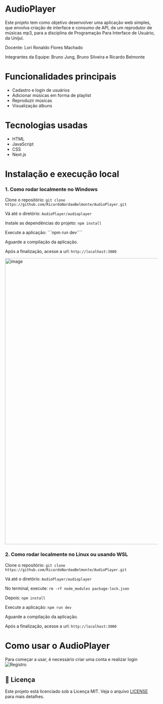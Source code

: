 # AudioPlayer
Este projeto tem como objetivo desenvolver uma aplicação web simples, que envolva criação de interface e consumo de API, de um reprodutor de músicas mp3, para a disciplina de Programação Para Interface de Usuário, da Unijuí.

Docente: Lori Ronaldo Flores Machado

Integrantes da Equipe: Bruno Jung, Bruno Silveira e Ricardo Belmonte

# Funcionalidades principais
- Cadastro e login de usuários
- Adicionar músicas em forma de playlist
- Reproduzir músicas
- Visualização álbuns

# Tecnologias usadas
- HTML
- JavaScript
- CSS
- Next.js
# Instalação e execução local

### 1. Como rodar localmente no Windows
Clone o repositório: ```git clone https://github.com/RicardoNardaoBelmonte/AudioPlayer.git```

Vá até o diretório: ```AudioPlayer/audioplayer```

Instale as dependências do projeto: ```npm install```

Execute a aplicação: ```npm run dev````

Aguarde a compilação da aplicação.

Após a finalização, acesse a url: ```http://localhost:3000```

<img width="1914" height="939" alt="image" src="https://github.com/user-attachments/assets/7719c1da-5cbd-473a-ac6f-4d4d0dcde475" />

### 2. Como rodar localmente no Linux ou usando WSL
Clone o repositório: ```git clone https://github.com/RicardoNardaoBelmonte/AudioPlayer.git```

Vá até o diretório: ```AudioPlayer/audioplayer```

No terminal, execute: ```rm -rf node_modules package-lock.json```

Depois: ```npm install```

Execute a aplicação: ```npm run dev```

Aguarde a compilação da aplicação.

Após a finalização, acesse a url: ```http://localhost:3000```

# Como usar o AudioPlayer
Para começar a usar, é necessário criar uma conta e realizar login
![Registro](https://github.com/user-attachments/assets/855bbc25-1d3f-4256-914e-27ef7721735a)


## 📄 Licença
Este projeto está licenciado sob a Licença MIT. Veja o arquivo [LICENSE](LICENSE) para mais detalhes.










